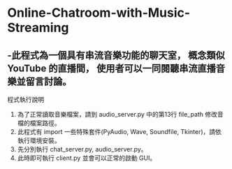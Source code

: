 # Online-Chatroom-with-Music-Streaming
-此程式為⼀個具有串流⾳樂功能的聊天室， 概念類似 YouTube 的直播間， 使⽤者可以⼀同閱聽串流直播音樂並留⾔討論。
---
程式執行說明
1. 為了正常讀取音樂檔案，請到 audio_server.py 中的第13行 file_path 修改音檔的檔案路徑。
2. 此程式有 import 一些特殊套件(PyAudio, Wave, Soundfile, Tkinter)，請依執行環境安裝。
2. 先分別執行 chat_server.py, audio_server.py。
3. 此時即可執行 client.py 並會可以正常的啟動 GUI。
